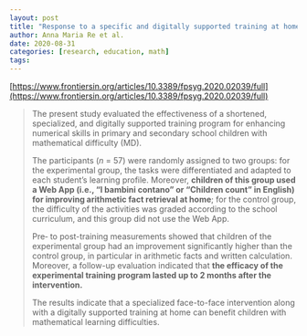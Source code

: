 ```yaml
---
layout: post
title: "Response to a specific and digitally supported training at home for students with mathematical difficulties"
author: Anna Maria Re et al.
date: 2020-08-31
categories: [research, education, math]
tags: 
---
```


[https://www.frontiersin.org/articles/10.3389/fpsyg.2020.02039/full](https://www.frontiersin.org/articles/10.3389/fpsyg.2020.02039/full)

> The present study evaluated the effectiveness of a shortened, specialized, and digitally supported training program for enhancing numerical skills in primary and secondary school children with mathematical difficulty (MD). 
>
> The participants (*n* = 57) were randomly assigned to two groups: for the experimental group, the tasks were differentiated and adapted to each student’s learning profile. Moreover, **children of this group used a Web App (i.e., “I bambini contano” or “Children count” in English) for improving arithmetic fact retrieval at home**; for the control group, the difficulty of the activities was graded according to the school curriculum, and this group did not use the Web App. 
>
> Pre‐ to post-training measurements showed that children of the experimental group had an improvement significantly higher than the control group, in particular in arithmetic facts and written calculation. Moreover, a follow-up evaluation indicated that **the efficacy of the experimental training program lasted up to 2 months after the intervention.** 
>
> The results indicate that a specialized face-to-face intervention along with a digitally supported training at home can benefit children with mathematical learning difficulties.
